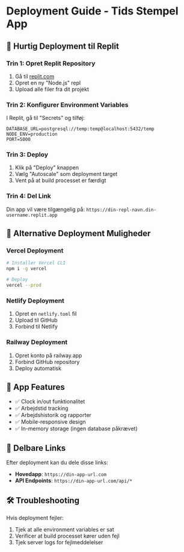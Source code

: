 # Deployment Guide - Tids Stempel App

## 🚀 Hurtig Deployment til Replit

### Trin 1: Opret Replit Repository
1. Gå til [replit.com](https://replit.com)
2. Opret en ny "Node.js" repl
3. Upload alle filer fra dit projekt

### Trin 2: Konfigurer Environment Variables
I Replit, gå til "Secrets" og tilføj:
```
DATABASE_URL=postgresql://temp:temp@localhost:5432/temp
NODE_ENV=production
PORT=5000
```

### Trin 3: Deploy
1. Klik på "Deploy" knappen
2. Vælg "Autoscale" som deployment target
3. Vent på at build processet er færdigt

### Trin 4: Del Link
Din app vil være tilgængelig på: `https://din-repl-navn.din-username.replit.app`

## 🔧 Alternative Deployment Muligheder

### Vercel Deployment
```bash
# Installer Vercel CLI
npm i -g vercel

# Deploy
vercel --prod
```

### Netlify Deployment
1. Opret en `netlify.toml` fil
2. Upload til GitHub
3. Forbind til Netlify

### Railway Deployment
1. Opret konto på railway.app
2. Forbind GitHub repository
3. Deploy automatisk

## 📱 App Features
- ✅ Clock in/out funktionalitet
- ✅ Arbejdstid tracking
- ✅ Arbejdshistorik og rapporter
- ✅ Mobile-responsive design
- ✅ In-memory storage (ingen database påkrævet)

## 🔗 Delbare Links
Efter deployment kan du dele disse links:
- **Hovedapp**: `https://din-app-url.com`
- **API Endpoints**: `https://din-app-url.com/api/*`

## 🛠️ Troubleshooting
Hvis deployment fejler:
1. Tjek at alle environment variables er sat
2. Verificer at build processet kører uden fejl
3. Tjek server logs for fejlmeddelelser 
